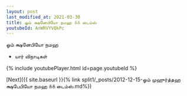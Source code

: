 ```yaml
---
layout: post
last_modified_at: 2021-03-30
title: ஓம் க்ஷனேபியோ நமஹ ௧௧ டைம்ஸ்
youtubeId: AnWRVYVQkPc
---
```

 
 
 ஓம் க்ஷனேபியோ நமஹ  
 
 -  யார் விநாடிகள் 
 
  
 
  
 
 
 
 
 
 


{% include youtubePlayer.html id=page.youtubeId %}
 
[Next]({{ site.baseurl }}{% link  split1/_posts/2012-12-15-ஓம் முஹுர்த்தஹ க்ஷபேபியோ நமஹ ௧௧ டைம்ஸ்.md%})
 
